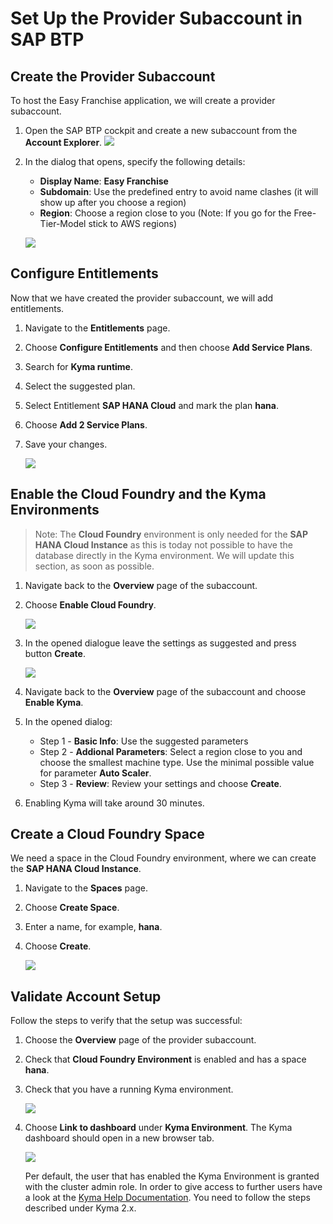 # Set Up the Provider Subaccount in SAP BTP

## Create the Provider Subaccount

To host the Easy Franchise application, we will create a provider subaccount.

1. Open the SAP BTP cockpit and create a new subaccount from the **Account Explorer**.
![](images/Create-Subaccount-1.png)

2. In the dialog that opens, specify the following details:
   * **Display Name**: **Easy Franchise**
   * **Subdomain**: Use the predefined entry to avoid name clashes (it will show up after you choose a region)
   * **Region**: Choose a region close to you (Note: If you go for the Free-Tier-Model stick to AWS regions)

   ![](images/Create-Subaccount-2.png)

## Configure Entitlements

Now that we have created the provider subaccount, we will add entitlements.

1. Navigate to the **Entitlements** page.
2. Choose **Configure Entitlements** and then choose **Add Service Plans**.
3. Search for **Kyma runtime**.
4. Select the suggested plan.
5. Select Entitlement **SAP HANA Cloud** and mark the plan **hana**.
6. Choose **Add 2 Service Plans**.
7. Save your changes.

   ![](images/Configure-Entitlements.png)


## Enable the Cloud Foundry and the Kyma Environments

> Note: The **Cloud Foundry** environment is only needed for the **SAP HANA Cloud Instance** as this is today not possible to have the database directly in the Kyma environment. We will update this section, as soon as possible.

1. Navigate back to the **Overview** page of the subaccount.
2. Choose **Enable Cloud Foundry**.

   ![](images/Enable-Environments.png)

3. In the opened dialogue leave the settings as suggested and press button **Create**.

    ![](images/enableCF.png)

6. Navigate back to the **Overview** page of the subaccount and choose **Enable Kyma**.
7. In the opened dialog:
   * Step 1 - **Basic Info**: Use the suggested parameters
   * Step 2 - **Addional Parameters**: Select a region close to you and choose the smallest machine type. Use the minimal possible value for parameter **Auto Scaler**.
   * Step 3 - **Review**: Review your settings and choose **Create**.
8. Enabling Kyma will take around 30 minutes.

## Create a Cloud Foundry Space

We need a space in the Cloud Foundry environment, where we can create the **SAP HANA Cloud Instance**.

1. Navigate to the **Spaces** page.
2. Choose **Create Space**.
3. Enter a name, for example, **hana**.
4. Choose **Create**.

   ![](images/Create-Space.png)


##  Validate Account Setup

Follow the steps to verify that the setup was successful:

1. Choose the **Overview** page of the provider subaccount.
2. Check that **Cloud Foundry Environment** is enabled and has a space **hana**.
3. Check that you have a running Kyma environment.

   ![](images/success.png)

4. Choose **Link to dashboard** under **Kyma Environment**. The Kyma dashboard should open in a new browser tab.

   ![](images/kymadashboard.png)

   Per default, the user that has enabled the Kyma Environment is granted with the cluster admin role. In order to give access to further users have a look at the [Kyma Help Documentation](https://help.sap.com/products/BTP/65de2977205c403bbc107264b8eccf4b/148ae38b7d6f4e61bbb696bbfb3996b2.html?locale=en-US). You need to follow the steps described under Kyma 2.x. 

